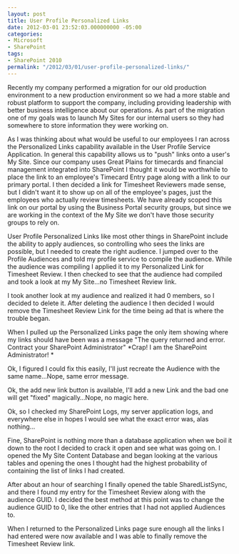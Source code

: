 ```yaml
---
layout: post
title: User Profile Personalized Links
date: 2012-03-01 23:52:03.000000000 -05:00
categories:
- Microsoft
- SharePoint
tags: 
- SharePoint 2010
permalink: "/2012/03/01/user-profile-personalized-links/"
---
```

Recently my company performed a migration for our old production environment to a new production environment so we had a more stable and robust platform to support the company, including providing leadership with better business intelligence about our operations. As part of the migration one of my goals was to launch My Sites for our internal users so they had somewhere to store information they were working on.
<!--more-->

As I was thinking about what would be useful to our employees I ran across the Personalized Links capability available in the User Profile Service Application. In general this capability allows us to "push" links onto a user's My Site. Since our company uses Great Plains for timecards and financial management integrated into SharePoint I thought it would be worthwhile to place the link to an employee's Timecard Entry page along with a link to our primary portal. I then decided a link for Timesheet Reviewers made sense, but I didn't want it to show up on all of the employee's pages, just the employees who actually review timesheets. We have already scoped this link on our portal by using the Business Portal security groups, but since we are working in the context of the My Site we don't have those security groups to rely on.

User Profile Personalized Links like most other things in SharePoint include the ability to apply audiences, so controlling who sees the links are possible, but I needed to create the right audience. I jumped over to the Profile Audiences and told my profile service to compile the audience. While the audience was compiling I applied it to my Personalized Link for Timesheet Review. I then checked to see that the audience had compiled and took a look at my My Site…no Timesheet Review link.

I took another look at my audience and realized it had 0 members, so I decided to delete it. After deleting the audience I then decided I would remove the Timesheet Review Link for the time being ad that is where the trouble began.

When I pulled up the Personalized Links page the only item showing where my links should have been was a message "The query returned and error. Contract your SharePoint Administrator" \*Crap! I am the SharePoint Administrator! \*

Ok, I figured I could fix this easily, I'll just recreate the Audience with the same name…Nope, same error message.

Ok, the add new link button is available, I'll add a new Link and the bad one will get "fixed" magically…Nope, no magic here.

Ok, so I checked my SharePoint Logs, my server application logs, and everywhere else in hopes I would see what the exact error was, alas nothing…

Fine, SharePoint is nothing more than a database application when we boil it down to the root I decided to crack it open and see what was going on. I opened the My Site Content Database and began looking at the various tables and opening the ones I thought had the highest probability of containing the list of links I had created.

After about an hour of searching I finally opened the table SharedListSync, and there I found my entry for the Timesheet Review along with the audience GUID. I decided the best method at this point was to change the audience GUID to 0, like the other entries that I had not applied Audiences to.

When I returned to the Personalized Links page sure enough all the links I had entered were now available and I was able to finally remove the Timesheet Review link.

